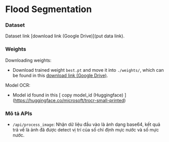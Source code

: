 # Flood Segmentation

### Dataset
Dataset link [download link (Google Drive)](put data link).


### Weights

Downloading weights:

- Download trained weight `best.pt` and move it into `./weights/`, which can be found in this [download link (Google Drive)](https://drive.google.com/drive/folders/1-LHIZRIpkV13lPjMF-niYhrDnQ4SIsuL).

Model OCR:
- Model id found in this [ copy model_id (Huggingface) ] (https://huggingface.co/microsoft/trocr-small-printed)

### Mô tả APIs
- `/api/process_image`: Nhận dữ liệu đầu vào là ảnh dạng base64, kết quả trả về là ảnh đã được detect vị trí của số chỉ định mực nước và số mực nước.